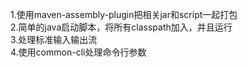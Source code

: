 1.使用maven-assembly-plugin把相关jar和script一起打包<br>
2.简单的java启动脚本，将所有classpath加入，并且运行<br>
3.处理标准输入输出流<br>
4.使用common-cli处理命令行参数<br>
